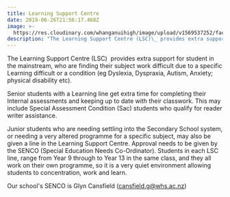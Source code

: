 ```yaml
---
title: Learning Support Centre
date: 2019-06-26T21:56:17.468Z
image: >-
  https://res.cloudinary.com/whanganuihigh/image/upload/v1569537252/facilities/Learning_Centre_-_combined.jpg
description: "The Learning Support Centre (LSC)\_ provides extra support for student in the mainstream, who are finding their subject work difficult due to a specific Learning difficult or a condition (eg Dyslexia, Dyspraxia, Autism, Anxiety; physical disability etc). Senior students with a Learning line get extra time for completing their Internal assessments and keeping up to date with their classwork. This may include Special Assessment Condition (Sac) students who qualify for reader writer assistance. \n"
---
```

The Learning Support Centre (LSC)  provides extra support for student in the mainstream, who are finding their subject work difficult due to a specific Learning difficult or a condition (eg Dyslexia, Dyspraxia, Autism, Anxiety; physical disability etc). 

Senior students with a Learning line get extra time for completing their Internal assessments and keeping up to date with their classwork. This may include Special Assessment Condition (Sac) students who qualify for reader writer assistance. 

Junior students who are needing settling into the Secondary School system, or needing a very altered programme for a specific subject, may also be given a line in the Learning Support Centre. Approval needs to be given by the SENCO (Special Education Needs Co-Ordinator). Students in each LSC line, range from Year 9 through to Year 13 in the same class, and they all work on their own programme, so it is a very quiet environment allowing students to concentration, work and learn.

Our school's SENCO is Glyn Cansfield (cansfield.g@whs.ac.nz)
